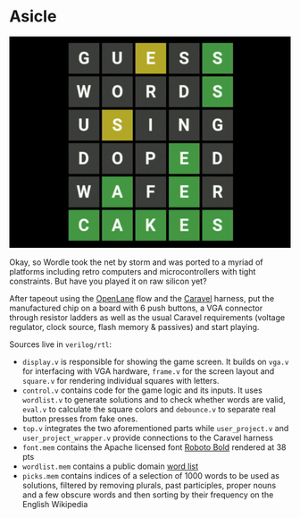 # Asicle

![Screenshot of VGA output](docs/source/_static/asicle-snap.jpg)

Okay, so Wordle took the net by storm and was ported to a myriad of platforms including retro computers and
microcontrollers with tight constraints. But have you played it on raw silicon yet?

After tapeout using the [OpenLane](https://github.com/The-OpenROAD-Project/OpenLane) flow and the
[Caravel](https://github.com/efabless/caravel) harness, put the manufactured chip on a board with 6 push buttons,
a VGA connector through resistor ladders as well as the usual Caravel requirements (voltage regulator, clock source,
flash memory & passives) and start playing.

Sources live in `verilog/rtl`:
- `display.v` is responsible for showing the game screen. It builds on `vga.v` for interfacing with VGA hardware,
  `frame.v` for the screen layout and `square.v` for rendering individual squares with letters.
- `control.v` contains code for the game logic and its inputs. It uses `wordlist.v` to generate solutions and to check whether
  words are valid, `eval.v` to calculate the square colors and `debounce.v` to separate real button presses from
  fake ones.
- `top.v` integrates the two aforementioned parts while `user_project.v` and `user_project_wrapper.v` provide
  connections to the Caravel harness
- `font.mem` contains the Apache licensed font [Roboto Bold](https://fonts.google.com/specimen/Roboto) rendered at 38 pts
- `wordlist.mem` contains a public domain [word list](https://github.com/lorenbrichter/Words)
- `picks.mem` contains indices of a selection of 1000 words to be used as solutions, filtered by removing plurals,
  past participles, proper nouns and a few obscure words and then sorting by their frequency on the English Wikipedia
